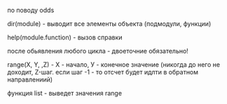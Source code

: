 по поводу odds

dir(module) - выводит все элементы объекта (подмодули, функции)

help(module.function) - вызов справки

после обьявления любого цикла - двоеточние обязательно!



range(X, Y, ,Z) - Х - начало, У - конечное значение (никогда до него не доходит, Z-шаг. если шаг -1 - то отсчет будет идлти в обратном направлениий)

функция list - выведет значения range




